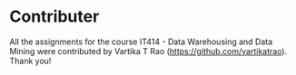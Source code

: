 # Contributer

All the assignments for the course IT414 - Data Warehousing and Data Mining were contributed by Vartika T Rao (https://github.com/vartikatrao). Thank you!
